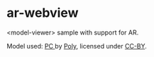 # ar-webview
&lt;model-viewer> sample with support for AR. 

Model used:
   <a href="https://poly.google.com/view/2EHvZLax4Y3">PC </a> by <a href="https://poly.google.com/user/4aEd8rQgKu2">Poly</a>, licensed under <a href="https://creativecommons.org/licenses/by/2.0/">CC-BY</a>.
